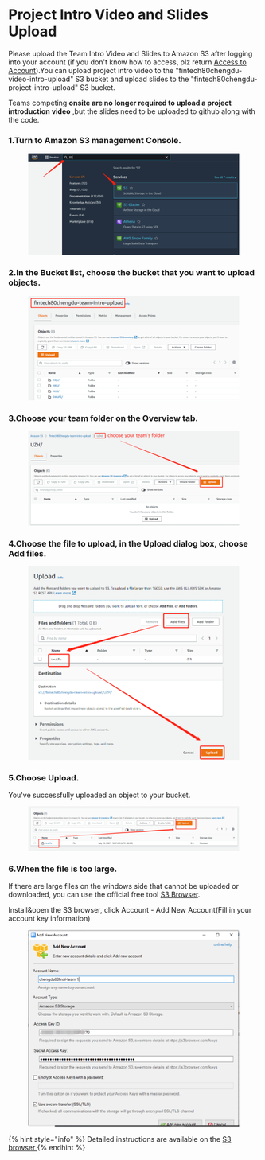 # Project Intro Video and Slides Upload

Please upload the Team Intro Video and Slides to Amazon S3 after logging into your account (if you don't know how to access, plz return [Access to Account](sign-console.md)).You can upload project intro video to the "fintech80chengdu-video-intro-upload" S3 bucket and upload slides to the "fintech80chengdu-project-intro-upload" S3 bucket.&#x20;

Teams competing **onsite are no longer required to upload a project introduction video** ,but the slides need to be uploaded to github along with the code.

### 1.Turn to Amazon S3 management Console.

<figure><img src="../../.gitbook/assets/20.png" alt=""><figcaption></figcaption></figure>

### 2.In the Bucket list, choose the bucket that you want to upload objects.

<figure><img src="../../.gitbook/assets/5.png" alt=""><figcaption></figcaption></figure>

### 3.Choose your team folder on the Overview tab.

<figure><img src="../../.gitbook/assets/6.png" alt=""><figcaption></figcaption></figure>

### 4.Choose the file to upload, in the Upload dialog box, choose Add files.

<figure><img src="../../.gitbook/assets/7.png" alt=""><figcaption></figcaption></figure>

### 5.Choose Upload.

You've successfully uploaded an object to your bucket.

<figure><img src="../../.gitbook/assets/8.png" alt=""><figcaption></figcaption></figure>

### 6.When the file is too large.

If there are large files on the windows side that cannot be uploaded or downloaded,  you can use the official free tool [S3 Browser](https://s3browser.com/download/s3browser-9-2-1.exe).

Install\&open the S3 browser, click Account - Add New Account(Fill in your account key information)

<figure><img src="../../.gitbook/assets/9.jpg" alt=""><figcaption></figcaption></figure>

{% hint style="info" %}
Detailed instructions are available on the [S3 browser ](https://s3browser.com/s3browser-first-run.aspx)
{% endhint %}
